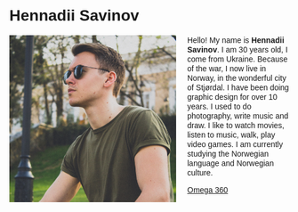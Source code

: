 <!DOCTYPE html>
 <html>
  <head>
  <title>Hennadii Savinov Page</title>
  </head>
 <body>
<span style="font-family: Arial, Verdana;"> <h1>Hennadii Savinov</h1> </span>

<div style="float:left; padding-right:20px">
<img src="https://raw.githubusercontent.com/iamsavinov/iamsavinov.github.io/main/100.jpg"
width="300" height="300" /></div>

<p><span style="font-family: Arial, Verdana;">Hello! My name is <b>Hennadii Savinov</b>. I am 30 years old, I come from Ukraine. Because of the war, I   now live in Norway, in the wonderful city of Stjørdal. I have been doing graphic design for over 10 years. I used to do photography, write music and draw. I like to watch movies, listen to music, walk, play video games. I am currently studying the Norwegian language and Norwegian culture.</span></p>

<span style="font-family: Arial, Verdana;"><a href="https://omega365.com" target="_blank">Omega 360</a></span>
 </body>
 </html>
